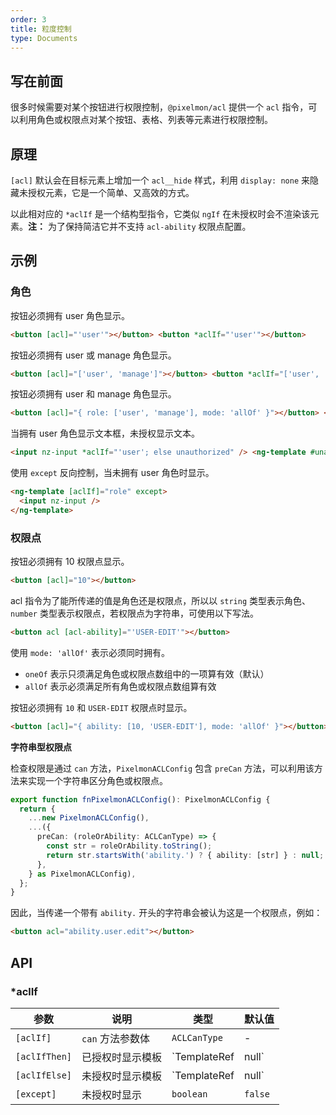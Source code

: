 ```yaml
---
order: 3
title: 粒度控制
type: Documents
---
```


## 写在前面

很多时候需要对某个按钮进行权限控制，`@pixelmon/acl` 提供一个 `acl` 指令，可以利用角色或权限点对某个按钮、表格、列表等元素进行权限控制。

## 原理

`[acl]` 默认会在目标元素上增加一个 `acl__hide` 样式，利用 `display: none` 来隐藏未授权元素，它是一个简单、又高效的方式。

以此相对应的 `*aclIf` 是一个结构型指令，它类似 `ngIf` 在未授权时会不渲染该元素。**注：** 为了保持简洁它并不支持 `acl-ability` 权限点配置。

## 示例

### 角色

按钮必须拥有 user 角色显示。

```html
<button [acl]="'user'"></button> <button *aclIf="'user'"></button>
```

按钮必须拥有 user 或 manage 角色显示。

```html
<button [acl]="['user', 'manage']"></button> <button *aclIf="['user', 'manage']"></button>
```

按钮必须拥有 user 和 manage 角色显示。

```html
<button [acl]="{ role: ['user', 'manage'], mode: 'allOf' }"></button> <button *aclIf="{ role: ['user', 'manage'], mode: 'allOf' }"></button>
```

当拥有 user 角色显示文本框，未授权显示文本。

```html
<input nz-input *aclIf="'user'; else unauthorized" /> <ng-template #unauthorized>{{user}}</ng-template>
```

使用 `except` 反向控制，当未拥有 user 角色时显示。

```html
<ng-template [aclIf]="role" except>
  <input nz-input />
</ng-template>
```

### 权限点

按钮必须拥有 10 权限点显示。

```html
<button [acl]="10"></button>
```

acl 指令为了能所传递的值是角色还是权限点，所以以 `string` 类型表示角色、`number` 类型表示权限点，若权限点为字符串，可使用以下写法。

```html
<button acl [acl-ability]="'USER-EDIT'"></button>
```

使用 `mode: 'allOf'` 表示必须同时拥有。

- `oneOf` 表示只须满足角色或权限点数组中的一项算有效（默认）
- `allOf` 表示必须满足所有角色或权限点数组算有效

按钮必须拥有 `10` 和 `USER-EDIT` 权限点时显示。

```html
<button [acl]="{ ability: [10, 'USER-EDIT'], mode: 'allOf' }"></button>
```

**字符串型权限点**

检查权限是通过 `can` 方法，`PixelmonACLConfig` 包含 `preCan` 方法，可以利用该方法来实现一个字符串区分角色或权限点。

```ts
export function fnPixelmonACLConfig(): PixelmonACLConfig {
  return {
    ...new PixelmonACLConfig(),
    ...({
      preCan: (roleOrAbility: ACLCanType) => {
        const str = roleOrAbility.toString();
        return str.startsWith('ability.') ? { ability: [str] } : null;
      },
    } as PixelmonACLConfig),
  };
}
```

因此，当传递一个带有 `ability.` 开头的字符串会被认为这是一个权限点，例如：

```html
<button acl="ability.user.edit"></button>
```

## API

### \*aclIf

| 参数          | 说明             | 类型                       | 默认值  |
| ------------- | ---------------- | -------------------------- | ------- |
| `[aclIf]`     | `can` 方法参数体 | `ACLCanType`               | -       |
| `[aclIfThen]` | 已授权时显示模板 | `TemplateRef<void> | null` | -       |
| `[aclIfElse]` | 未授权时显示模板 | `TemplateRef<void> | null` | -       |
| `[except]`    | 未授权时显示     | `boolean`                  | `false` |
